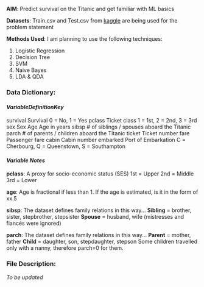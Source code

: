 
**AIM**: Predict survival on the Titanic and get familiar with ML basics

 __Datasets__: Train.csv and Test.csv from [kaggle](https://www.kaggle.com/francksylla/titanic-machine-learning-from-disaster/data) are being used for the problem statement

__Methods Used__: I am planning to use the following techniques:
1.  Logistic Regression
2.  Decision Tree
3.  SVM
4.  Naive Bayes
5.  LDA & QDA

### __Data Dictionary__:

#### *VariableDefinitionKey* 
survival Survival 0 = No, 1 = Yes pclass Ticket class 1 = 1st, 2 = 2nd, 3 = 3rd sex Sex Age Age in years sibsp # of siblings / spouses aboard the Titanic parch # of parents / children aboard the Titanic ticket Ticket number fare Passenger fare cabin Cabin number embarked Port of Embarkation C = Cherbourg, Q = Queenstown, S = Southampton

#### *Variable Notes*

__pclass__: A proxy for socio-economic status (SES)
1st = Upper
2nd = Middle
3rd = Lower

__age__: Age is fractional if less than 1. If the age is estimated, is it in the form of xx.5

__sibsp__: The dataset defines family relations in this way...
__Sibling__ = brother, sister, stepbrother, stepsister
__Spouse__ = husband, wife (mistresses and fiancés were ignored)

__parch__: The dataset defines family relations in this way...
__Parent__ = mother, father
__Child__ = daughter, son, stepdaughter, stepson
Some children travelled only with a nanny, therefore parch=0 for them.

### __File Description__:
*To be updated*
